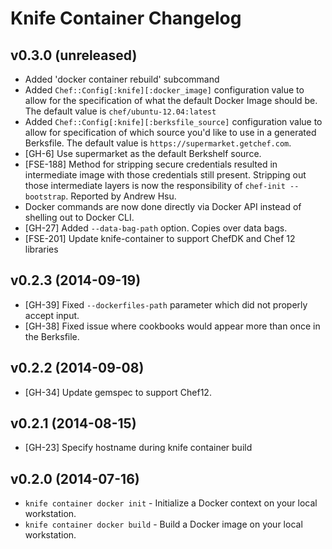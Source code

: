 # Knife Container Changelog

## v0.3.0 (unreleased)
* Added 'docker container rebuild' subcommand
* Added `Chef::Config[:knife][:docker_image]` configuration value to allow for the
specification of what the default Docker Image should be. The default value is
`chef/ubuntu-12.04:latest`
* Added `Chef::Config[:knife][:berksfile_source]` configuration value to allow for
specification of which source you'd like to use in a generated Berksfile. The
default value is `https://supermarket.getchef.com`.
* [GH-6] Use supermarket as the default Berkshelf source.
* [FSE-188] Method for stripping secure credentials resulted in intermediate
image with those credentials still present. Stripping out those intermediate
layers is now the responsibility of `chef-init --bootstrap`. Reported by Andrew
Hsu.
* Docker commands are now done directly via Docker API instead of shelling out
to Docker CLI.
* [GH-27] Added `--data-bag-path` option. Copies over data bags.
* [FSE-201] Update knife-container to support ChefDK and Chef 12 libraries

## v0.2.3 (2014-09-19)
* [GH-39] Fixed `--dockerfiles-path` parameter which did not properly accept input.
* [GH-38] Fixed issue where cookbooks would appear more than once in the Berksfile.

## v0.2.2 (2014-09-08)
* [GH-34] Update gemspec to support Chef12.

## v0.2.1 (2014-08-15)
* [GH-23] Specify hostname during knife container build

## v0.2.0 (2014-07-16)
* `knife container docker init` - Initialize a Docker context on your local workstation.
* `knife container docker build` - Build a Docker image on your local workstation.
